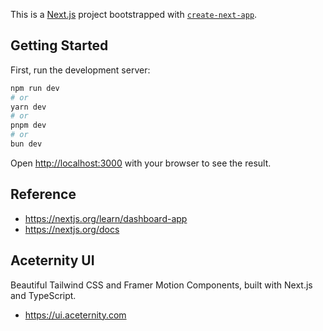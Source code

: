 This is a [Next.js](https://nextjs.org/) project bootstrapped with [`create-next-app`](https://github.com/vercel/next.js/tree/canary/packages/create-next-app).

## Getting Started

First, run the development server:

```bash
npm run dev
# or
yarn dev
# or
pnpm dev
# or
bun dev
```

Open [http://localhost:3000](http://localhost:3000) with your browser to see the result.

## Reference
- https://nextjs.org/learn/dashboard-app
- https://nextjs.org/docs

## Aceternity UI
Beautiful Tailwind CSS and Framer Motion Components, built with Next.js and TypeScript.
- https://ui.aceternity.com


